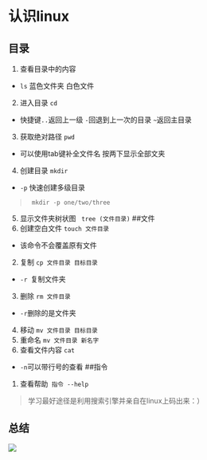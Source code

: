 # 认识linux

## 目录

1. 查看目录中的内容
- ```ls``` 蓝色文件夹 白色文件
2. 进入目录 
``` cd ``` 
- 快捷键```..```返回上一级 
 ```-```回退到上一次的目录 
 ```~```返回主目录
3. 获取绝对路径 ```pwd ``` 
- 可以使用tab键补全文件名 按两下显示全部文夹
4. 创建目录 ```mkdir``` 
- ```-p``` 快速创建多级目录
>``` mkdir -p one/two/three```
5. 显示文件夹树状图 ``` tree (文件目录)```
##文件
1. 创建空白文件 ```touch 文件目录``` 
- 该命令不会覆盖原有文件
2. 复制 ```cp 文件目录 目标目录``` 
- ```-r ```复制文件夹
3. 删除 ```rm 文件目录```
- ```-r```删除的是文件夹
4. 移动 ```mv 文件目录 目标目录```
5. 重命名 ```mv 文件目录 新名字```
6. 查看文件内容 ```cat``` 
- ```-n```可以带行号的查看
##指令
1. 查看帮助``` 指令 --help```

>学习最好途径是利用搜索引擎并亲自在linux上码出来：）

## 总结

![](https://labfile.oss.aliyuncs.com/courses/1330/linux.png)


